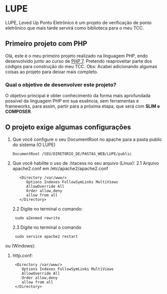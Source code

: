 # LUPE
 
LUPE, Leved Up Ponto Eletrônico é um projeto de verificação de ponto eletrônico que mais tarde servirá como biblioteca para o meu TCC. 
  
## Primeiro projeto com PHP

Olá, este é o meu primeiro projeto realizado na linguagem PHP, endo desenvolvido junto ao curso de [PHP 7](https://www.udemy.com/course/php-7-completo/). Pretendo reaproveitar parte dos códigos para construção do meu TCC.
Obs: Acabei adicionando algumas coisas ao projeto para deixar mais completo.

### Qual o objetivo de desenvolver este projeto?
O objetivo principal é obter conhecimento da forma mais aprofundada possível da linguagem PHP em sua essência, sem ferramentas e frameworks, para assim, partir para a próxima etapa, que será com **SLIM e COMPOSER**.

## O projeto exige algumas configurações

1. Que você configure o seu DocumentRoot no apache para a pasta public do sistema (O LUPE)
      	
       DocumentRoot /SEU/DIRETORIO_DE/PASTAS_WEB/LUPE/public 
          
2. Que você habilite o uso de .htacess no seu arquivo (Linux): 
     2.1 Arquivo apache2.conf em /etc/apache2/apache2.conf 
      ```
         <Directory /var/www/>
            Options Indexes FollowSymLinks MultiViews
            AllowOverride All
            Order allow,deny
            allow from all
         </Directory>
      ```
     2.2 Digite no terminal o comando:
       
        sudo a2enmod rewrite
     
     2.3 Digite no terminal o comando 
        
        sudo service apache2 restart
  
  ou (Windows):
     
   1. http.conf:
    
           <Directory /var/www/>
              Options Indexes FollowSymLinks MultiViews
              AllowOverride All
              Order allow,deny
              allow from all
           </Directory>

